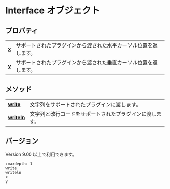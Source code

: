 # Interface オブジェクト

## プロパティ

|     |     |
| --- | --- |
| **[x](x)** | サポートされたプラグインから渡された水平カーソル位置を返します。 |
| **[y](y)** | サポートされたプラグインから渡された垂直カーソル位置を返します。 |

## メソッド

|     |     |
| --- | --- |
| **[write](write)** | 文字列をサポートされたプラグインに渡します。 |
| **[writeln](writeln)** | 文字列と改行コードをサポートされたプラグインに渡します。 |

## バージョン

Version 9.00 以上で利用できます。


```{toctree}
:maxdepth: 1
write
writeln
x
y
```
